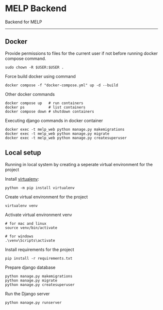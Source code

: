 # MELP Backend

Backend for MELP

---
## Docker 

Provide permissions to files for the current user if not before running docker compose command.

```
sudo chown -R $USER:$USER .
```

Force build docker using command

```
docker compose -f "docker-compose.yml" up -d --build
```

Other docker commands

```
docker compose up   # run containers
docker ps           # list containers
docker compose down # shutdown containers
```

Executing django commands in docker container

```
docker exec -t melp_web python manage.py makemigrations 
docker exec -t melp_web python manage.py migrate 
docker exec -t melp_web python manage.py createsuperuser 
```

## Local setup

Running in local system by creating a seperate virtual environment for the project 

Install [virtualenv](https://pypi.org/project/virtualenv/): 

```
python -m pip install virtualenv
```

Create virtual environment for the project

```
virtualenv venv
```

Activate virtual environment venv

```
# for mac and linux
source venv/bin/activate

# for windows
.\venv\Scripts\activate
```

Install requirements for the project

```
pip install -r requirements.txt
```

Prepare django database

```
python manage.py makemigrations
python manage.py migrate
python manage.py createsuperuser
```

Run the Django server
```
python manage.py runserver
```
